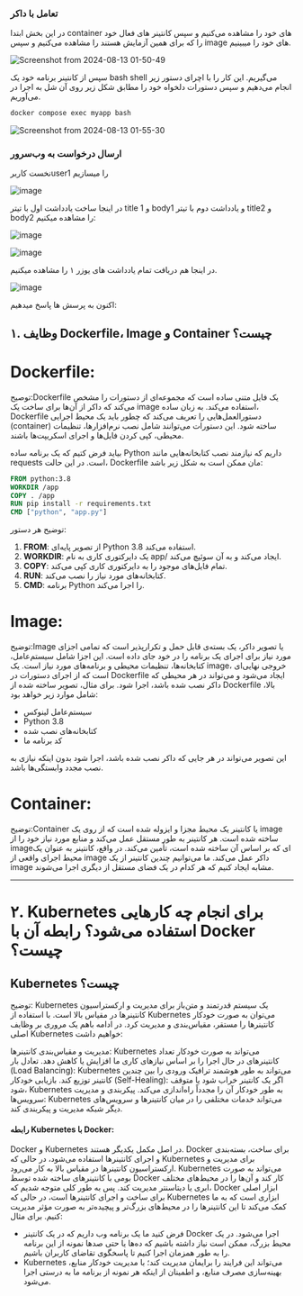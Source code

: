 ### تعامل با داکر

در این بخش ابتدا container های خود را مشاهده می‌کنیم و سپس کانتینر های فعال خود را که برای همین آزمایش هستند را مشاهده می‌کنیم و سپس image های خود را میبینیم.

![Screenshot from 2024-08-13 01-50-49](https://github.com/user-attachments/assets/c8973763-1c14-47d6-920d-58c941697570)

سپس از کانتینر برنامه خود یک bash shell می‌گیریم. این کار را با اچرای دستور زیر انجام می‌دهیم و سپس دستورات دلخواه خود را مطابق شکل زیر روی آن شل به اجرا در می‌آوریم.
```bash
docker compose exec myapp bash
```
![Screenshot from 2024-08-13 01-55-30](https://github.com/user-attachments/assets/6c5e14ee-0dc7-4d48-a751-e03ccf1f2fc6)


### ارسال درخواست به وب‌سرور

نخست کاربرuser1 را میسازیم

![image](https://github.com/user-attachments/assets/7570acb7-960c-4f48-a12e-aba9567be4f2)


در اینجا ساخت یادداشت اول با تیتر title 1 و body1 و یادداشت دوم با تیتر title2 و body2 را مشاهده میکنیم:

![image](https://github.com/user-attachments/assets/e9facd47-d205-49b0-b1f3-dd84f84bfeca)

![image](https://github.com/user-attachments/assets/d1449dc0-0f6f-4388-ab17-38105dfdf175)


در اینجا هم دریافت تمام یادداشت های یوزر ۱ را مشاهده میکنیم.

![image](https://github.com/user-attachments/assets/6a5686ab-138d-46bf-b5b4-01bb85802ae9)



اکنون به پرسش ها پاسخ میدهیم:

## ۱. وظایف Dockerfile، Image و Container چیست؟
# Dockerfile:
توصیح:Dockerfile یک فایل متنی ساده است که مجموعه‌ای از دستورات را مشخص می‌کند که داکر از آن‌ها برای ساخت یک image استفاده می‌کند. به زبان ساده، Dockerfile دستورالعمل‌هایی را تعریف می‌کند که چطور باید یک محیط اجرایی (container) ساخته شود. این دستورات می‌توانند شامل نصب نرم‌افزارها، تنظیمات محیطی، کپی کردن فایل‌ها و اجرای اسکریپت‌ها باشند.

بیاید فرض کتیم که یک برنامه ساده Python داریم که نیازمند نصب کتابخانه‌هایی مانند   requests   است. در این حالت،   Dockerfile   مان ممکن است به شکل زیر باشد:

```dockerfile
FROM python:3.8
WORKDIR /app
COPY . /app
RUN pip install -r requirements.txt
CMD ["python", "app.py"]
```


توضیح هر دستور:
1. **FROM**: از تصویر پایه‌ای Python 3.8 استفاده می‌کند.
2. **WORKDIR**: یک دایرکتوری کاری به نام   app/   ایجاد می‌کند و به آن سوئیچ می‌کند.
3. **COPY**: تمام فایل‌های موجود را به دایرکتوری کاری کپی می‌کند.
4. **RUN**: کتابخانه‌های مورد نیاز را نصب می‌کند.
5. **CMD**: برنامه Python را اجرا می‌کند.

# Image:

توضیح:Image یا تصویر داکر، یک بسته‌ی قابل حمل و تکرارپذیر است که تمامی اجزای مورد نیاز برای اجرای یک برنامه را در خود جای داده است. این اجزا شامل سیستم‌عامل، کتابخانه‌ها، تنظیمات محیطی و برنامه‌های مورد نیاز است. یک image، خروجی نهایی‌ای است که از اجرای دستورات در Dockerfile ایجاد می‌شود و می‌تواند در هر محیطی که داکر نصب شده باشد، اجرا شود.
برای مثال، تصویر ساخته شده از   Dockerfile   بالا، شامل موارد زیر خواهد بود:
- سیستم‌عامل لینوکس
- Python 3.8
- کتابخانه‌های نصب شده
- کد برنامه ما

این تصویر می‌تواند در هر جایی که داکر نصب شده باشد، اجرا شود بدون اینکه نیازی به نصب مجدد وابستگی‌ها باشد.

# Container:
توضیح:Container یا کانتینر یک محیط مجزا و ایزوله شده است که از روی یک image ساخته شده است. هر کانتینر به طور مستقل عمل می‌کند و منابع مورد نیاز خود را از image‌ای که بر اساس آن ساخته شده است، تأمین می‌کند. در واقع، کانتینر به عنوان یک محیط اجرای واقعی از image داکر عمل می‌کند. ما می‌توانیم چندین کانتینر از یک image مشابه ایجاد کنیم که هر کدام در یک فضای مستقل از دیگری اجرا می‌شوند.

---

# ۲. Kubernetes برای انجام چه کارهایی استفاده می‌شود؟ رابطه آن با Docker چیست؟

## Kubernetes چیست؟
توضیح: Kubernetes یک سیستم قدرتمند و متن‌باز برای مدیریت و ارکستراسیون کانتینرها در مقیاس بالا است. با استفاده از Kubernetes می‌توان به صورت خودکار کانتینرها را مستقر، مقیاس‌بندی و مدیریت کرد. 
در ادامه باهم یک مروری بر وظایف اصلی Kubernetes خواهیم داشت:

مدیریت و مقیاس‌بندی کانتینرها: Kubernetes می‌تواند به صورت خودکار تعداد کانتینرهای در حال اجرا را بر اساس نیازهای کاری ما افزایش یا کاهش دهد.
تعادل بار (Load Balancing): Kubernetes می‌تواند به طور هوشمند ترافیک ورودی را بین چندین کانتینر توزیع کند.
بازیابی خودکار (Self-Healing): اگر یک کانتینر خراب شود یا متوقف شود، Kubernetes به طور خودکار آن را مجدداً راه‌اندازی می‌کند.
پیکربندی و مدیریت سرویس‌ها: Kubernetes می‌تواند خدمات مختلفی را در میان کانتینرها و سرویس‌های دیگر شبکه مدیریت و پیکربندی کند.
#### رابطه Kubernetes با Docker:
Docker و Kubernetes در اصل مکمل یکدیگر هستند. Docker برای ساخت، بسته‌بندی و اجرای کانتینرها استفاده می‌شود، در حالی که Kubernetes برای مدیریت و ارکستراسیون کانتینرها در مقیاس بالا به کار می‌رود. Kubernetes می‌تواند به صورت بومی با کانتینرهای ساخته شده توسط Docker کار کند و آن‌ها را در محیط‌های مختلف ابری یا دیتاسنتر مدیریت کند.
پس به طور کلی متوجه شدیم که، Docker ابزار اصلی برای ساخت و اجرای کانتینرها است، در حالی که Kubernetes ابزاری است که به ما کمک می‌کند تا این کانتینرها را در محیط‌های بزرگ‌تر و پیچیده‌تر به صورت مؤثر مدیریت کنیم.
برای مثال:
- فرض کنید ما یک برنامه وب داریم که در یک کانتینر Docker اجرا می‌شود. در یک محیط بزرگ، ممکن است نیاز داشته باشیم که ده‌ها یا حتی صدها نمونه از این برنامه را به طور همزمان اجرا کنیم تا پاسخگوی تقاضای کاربران باشیم.
- Kubernetes می‌تواند این فرایند را برایمان مدیریت کند؛ با مدیریت خودکار منابع، بهینه‌سازی مصرف منابع، و اطمینان از اینکه هر نمونه از برنامه ما به درستی اجرا می‌شود.

</p>

